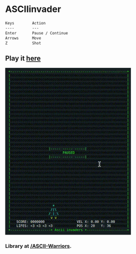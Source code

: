 # ASCIIinvader

```
Keys        Action
----        ---
Enter       Pause / Continue
Arrows      Move
Z           Shot
```

## Play it [here](https://rawgithub.com/estuardolh/asciiinvader/master/index.html)

![alt asciiinvader](./ascii-invader.gif)

### Library at [/ASCII-Warriors](https://github.com/Bradshaw/ASCII-Warriors).
